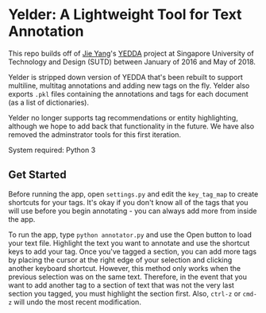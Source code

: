 # Yelder: A Lightweight Tool for Text Annotation

This repo builds off of [Jie Yang](https://jiesutd.github.io)'s [YEDDA](https://github.com/jiesutd/YEDDA) project at Singapore University of Technology and Design (SUTD) between January of 2016 and May of 2018. 

Yelder is stripped down version of YEDDA that's been rebuilt to support multiline, multitag annotations and adding new tags on the fly. Yelder also exports `.pkl` files containing the annotations and tags for each document (as a list of dictionaries).

Yelder no longer supports tag recommendations or entity highlighting, although we hope to add back that functionality in the future. We have also removed the adminstrator tools for this first iteration.

System required: Python 3

## Get Started

Before running the app, open `settings.py` and edit the `key_tag_map` to create shortcuts for your tags. It's okay if you don't know all of the tags that you will use before you begin annotating - you can always add more from inside the app. 

To run the app, type `python annotator.py` and use the Open button to load your text file. Highlight the text you want to annotate and use the shortcut keys to add your tag. Once you've tagged a section, you can add more tags by placing the cursor at the right edge of your selection and clicking another keyboard shortcut. However, this method only works when the previous selection was on the same text. Therefore, in the event that you want to add another tag to a section of text that was not the very last section you tagged, you must highlight the section first. Also, `ctrl-z` or `cmd-z` will undo the most recent modification.
